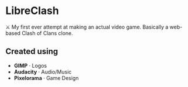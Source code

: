 # LibreClash
⚔️ My first ever attempt at making an actual video game. Basically a web-based Clash of Clans clone.

## Created using
- **GIMP** · Logos
- **Audacity** · Audio/Music
- **Pixelorama** · Game Design